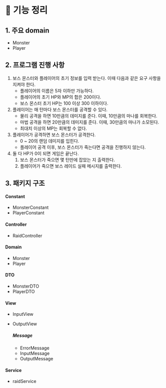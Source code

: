 # 🚀 기능 정리

## 1. 주요 domain

- Monster
- Player

## 2. 프로그램 진행 사항

1. 보스 몬스터와 플레이어의 초기 정보를 입력 받는다. 이때 다음과 같은 요구 사항을 지켜야 한다.
    - 플레이어의 이름은 5자 이하만 가능하다.
    - 플레이어의 초기 HP와 MP의 합은 200이다.
    - 보스 몬스터 초기 HP는 100 이상 300 이하이다.
2. 플레이어는 매 턴마다 보스 몬스터를 공격할 수 있다.
    - 물리 공격을 하면 10만큼의 데미지를 준다. 이때, 10만큼의 마나를 회복한다.
    - 마법 공격을 하면 20만큼의 데미지를 준다. 이때, 30만큼의 마나가 소모된다.
    - 최대치 이상의 MP는 회복할 수 없다.
3. 플레이어가 공격하면 보스 몬스터가 공격한다.
    - 0 ~ 20의 랜덤 데미지를 입힌다.
    - 플레이어 공격 이후, 보스 몬스터가 죽는다면 공격을 진행하지 않는다.
4. 둘 다 HP가 0이 되면 게임은 끝난다.
    1. 보스 몬스터가 죽으면 몇 턴만에 잡았는 지 출력한다.
    2. 플레이어가 죽으면 보스 레이드 실패 메시지를 출력한다.

## 3. 패키지 구조

#### Constant

- MonsterConstant
- PlayerConstant

#### Controller

- RaidController

#### Domain

- Monster
- Player

#### DTO

- MonsterDTO
- PlayerDTO

#### View

- InputView
- OutputView

   ##### Message

  - ErrorMessage
  - InputMessage
  - OutputMessage


#### Service

- raidService